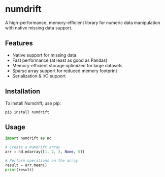 # numdrift
A high-performance, memory-efficient library for numeric data manipulation with native missing data support.

## Features
- Native support for missing data
- Fast performance (at least as good as Pandas)
- Memory-efficient storage optimized for large datasets
- Sparse array support for reduced memory footprint
- Serialization & I/O support

## Installation

To install Numdrift, use pip: 
```shell script
pip install numdrift
```


## Usage

```python
import numdrift as nd

# Create a Numdrift array
arr = nd.mdarray([1, 2, 3, None, 5])

# Perform operations on the array
result = arr.mean()
print(result)


